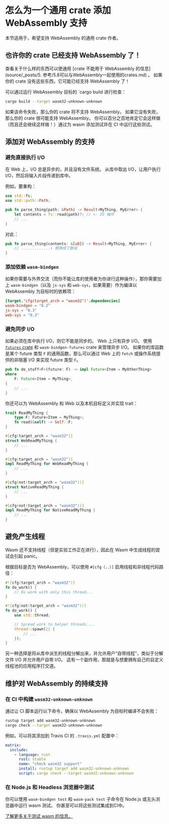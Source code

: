 # 怎么为一个通用 crate 添加 WebAssembly 支持

本节适用于，希望支持 WebAssembly 的通用 crate 作者。


## 也许你的 crate 已经支持 WebAssembly 了！

查看关于什么样的东西可以使通用 [crate 不能用于 WebAssembly 的信息](source/_posts/5. 参考/5.8可以与WebAssembly一起使用的crates.md) 。
如果你的 crate 没有这些东西，它可能已经支持 WebAssembly 了！

可以通过运行 WebAssembly 目标的 `cargo build 进行检查：

```bash
cargo build --target wasm32-unknown-unknown
```

如果该命令失败，那么你的 crate 将不支持 WebAssembly。
如果它没有失败，那么你的 crate 很可能支持 WebAssembly。
你可以百分之百地肯定它会这样做（而且还会继续这样做！）通过为 wasm 添加测试并在 CI 中运行这些测试。


## 添加对 WebAssembly 的支持

### 避免直接执行 I/O

在 Web 上，I/O 总是异步的，并且没有文件系统。
从库中取出 I/O，让用户执行 I/O，然后将输入片段传递到库中。

例如，要重构：

```rust
use std::fs;
use std::path::Path;

pub fn parse_thing(path: &Path) -> Result<MyThing, MyError> {
    let contents = fs::read(path)?; // <- IO 操作
    // ...
}
```

对此：

```rust
pub fn parse_thing(contents: &[u8]) -> Result<MyThing, MyError> {
    // .............⬆️ 替换成了数组
}
```

### 添加依赖 `wasm-bindgen`

如果你需要与外界交流（而你不能让库的使用者为你进行这种操作），那你需要加上 `wasm-bindgen`（以及 `js-sys` 和 `web-sys`，如果需要）作为编译以 WebAssembly 为目标时的依赖项：

```toml
[target.'cfg(target_arch = "wasm32")'.dependencies]
wasm-bindgen = "0.2"
js-sys = "0.3"
web-sys = "0.3"
```


### 避免同步 I/O

如果必须在库中执行 I/O，则它不能是同步的。
Web 上只有异步 I/O。
使用 [`futures` crate](https://crates.io/crates/futures) 和 `wasm-bindgen-futures` crate 来管理异步 I/O。
如果你的库函数是某个 future 类型 `F` 的通用函数，那么可以通过 Web 上的 `fetch` 或操作系统提供的非阻塞 I/O 来实现 future 类型 `F`。

```rust
pub fn do_stuff<F>(future: F) -> impl Future<Item = MyOtherThing>
where
    F: Future<Item = MyThing>,
{
    // ...
}
```

你还可以为 WebAssembly 和 Web 以及本机目标定义并实现 trait：

```rust
trait ReadMyThing {
    type F: Future<Item = MyThing>;
    fn read(&self) -> Self::F;
}

#[cfg(target_arch = "wasm32")]
struct WebReadMyThing {
    // ...
}

#[cfg(target_arch = "wasm32")]
impl ReadMyThing for WebReadMyThing {
    // ...
}

#[cfg(not(target_arch = "wasm32"))]
struct NativeReadMyThing {
    // ...
}

#[cfg(not(target_arch = "wasm32"))]
impl ReadMyThing for NativeReadMyThing {
    // ...
}
```

## 避免产生线程

Wasm 还不支持线程（但是实验工作正在进行），因此在 Wasm 中生成线程的尝试会引起 panic。

根据目标是否为 WebAssembly，可以使用 `#[cfg（..）]` 启用线程和非线程代码路径：

```rust
#![cfg(target_arch = "wasm32")]
fn do_work() {
    // Do work with only this thread...
}

#![cfg(not(target_arch = "wasm32"))]
fn do_work() {
    use std::thread;

    // Spread work to helper threads....
    thread::spawn(|| {
        // ...
    });
}
```

另一种选择是将从库中派生的线程分解出来，并允许用户“自带线程”，类似于分解文件 I/O 并允许用户自带 I/O。
这有一个副作用，那就是与想要拥有自己的自定义线程池的应用程序打交道。


## 维护对 WebAssembly 的持续支持

### 在 CI 中构建 `wasm32-unknown-unknown`

通过让 CI 脚本运行以下命令，确保以 WebAssembly 为目标时编译不会失败：

```bash
rustup target add wasm32-unknown-unknown
cargo check --target wasm32-unknown-unknown
```

例如，可以将其添加到 Travis CI 的 `.travis.yml` 配置中：

```yml
matrix:
  include:
    - language: rust
      rust: stable
      name: "check wasm32 support"
      install: rustup target add wasm32-unknown-unknown
      script: cargo check --target wasm32-unknown-unknown
```

### 在 Node.js 和 Headless 浏览器中测试

你可以使用 `wasm-bindgen test` 和 `wasm-pack test` 子命令在 Node.js 或无头浏览器中运行 wasm 测试。
你甚至可以将这些测试集成到CI中。

[了解更多关于测试 wasm 的信息。](https://rustwasm.github.io/wasm-bindgen/wasm-bindgen-test/index.html)
